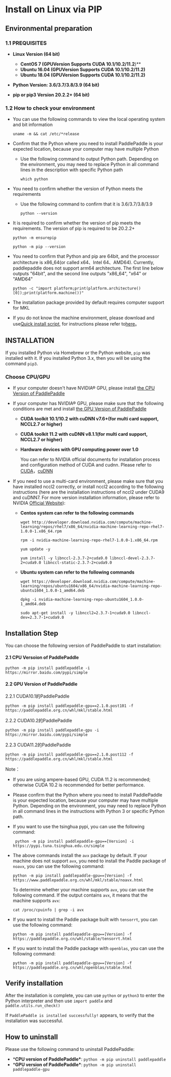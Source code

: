# Install on Linux via PIP

## Environmental preparation

### 1.1 PREQUISITES

* **Linux Version (64 bit)**
  * **CentOS 7 (GPUVersion Supports CUDA 10.1/10.2/11.2**)**
  * **Ubuntu 16.04 (GPUVersion Supports CUDA 10.1/10.2/11.2)**
  * **Ubuntu 18.04 (GPUVersion Supports CUDA 10.1/10.2/11.2)**

* **Python Version: 3.6/3.7/3.8/3.9 (64 bit)**

* **pip or pip3 Version 20.2.2+ (64 bit)**

### 1.2 How to check your environment

* You can use the following commands to view the local operating system and bit information

  ```
  uname -m && cat /etc/*release
  ```



* Confirm that the Python where you need to install PaddlePaddle is your expected location, because your computer may have multiple Python

  * Use the following command to output Python path. Depending on the environment, you may need to replace Python in all command lines in the description with specific Python path

    ```
    which python
    ```



* You need to confirm whether the version of Python meets the requirements

  * Use the following command to confirm that it is 3.6/3.7/3.8/3.9

        python --version

* It is required to confirm whether the version of pip meets the requirements. The version of pip is required to be 20.2.2+


    ```
    python -m ensurepip
    ```

    ```
    python -m pip --version
    ```



* You need to confirm that Python and pip are 64bit, and the processor architecture is x86_64(or called x64、Intel 64、AMD64). Currently, paddlepaddle does not support arm64 architecture. The first line below outputs "64bit", and the second line outputs "x86_64", "x64" or "AMD64"

    ```
    python -c "import platform;print(platform.architecture()[0]);print(platform.machine())"
    ```



* The installation package provided by default requires computer support for MKL

* If you do not know the machine environment, please download and use[Quick install script](https://fast-install.bj.bcebos.com/fast_install.sh), for instructions please refer to[here](https://github.com/PaddlePaddle/FluidDoc/tree/develop/doc/fluid/install/install_script.md)。



## INSTALLATION

If you installed Python via Homebrew or the Python website, `pip` was installed with it. If you installed Python 3.x, then you will be using the command `pip3`.

### Choose CPU/GPU

* If your computer doesn't have NVIDIA® GPU, please install [the CPU Version of PaddlePaddle](#cpu)

* If your computer has NVIDIA® GPU, please make sure that the following conditions are met and install [the GPU Version of PaddlePaddle](#gpu)

  * **CUDA toolkit 10.1/10.2 with cuDNN v7.6+(for multi card support, NCCL2.7 or higher)**

  * **CUDA toolkit 11.2 with cuDNN v8.1.1(for multi card support, NCCL2.7 or higher)**

  * **Hardware devices with GPU computing power over 1.0**

    You can refer to NVIDIA official documents for installation process and configuration method of CUDA and cudnn. Please refer to [CUDA](https://docs.nvidia.com/cuda/cuda-installation-guide-linux/)，[cuDNN](https://docs.nvidia.com/deeplearning/sdk/cudnn-install/)

* If you need to use a multi-card environment, please make sure that you have installed nccl2 correctly, or install nccl2 according to the following instructions (here are the installation instructions of nccl2 under CUDA9 and cuDNN7. For more version installation information, please refer to NVIDIA [Official Website](https://developer.nvidia.com/nccl)):

  * **Centos system can refer to the following commands**

        wget http://developer.download.nvidia.com/compute/machine-learning/repos/rhel7/x86_64/nvidia-machine-learning-repo-rhel7-1.0.0-1.x86_64.rpm

    ```
    rpm -i nvidia-machine-learning-repo-rhel7-1.0.0-1.x86_64.rpm
    ```

    ```
    yum update -y
    ```

    ```
    yum install -y libnccl-2.3.7-2+cuda9.0 libnccl-devel-2.3.7-2+cuda9.0 libnccl-static-2.3.7-2+cuda9.0
    ```

  * **Ubuntu system can refer to the following commands**

    ```
    wget https://developer.download.nvidia.com/compute/machine-learning/repos/ubuntu1604/x86_64/nvidia-machine-learning-repo-ubuntu1604_1.0.0-1_amd64.deb
    ```

    ```
    dpkg -i nvidia-machine-learning-repo-ubuntu1604_1.0.0-1_amd64.deb
    ```

    ```
    sudo apt-get install -y libnccl2=2.3.7-1+cuda9.0 libnccl-dev=2.3.7-1+cuda9.0
    ```



## Installation Step

You can choose the following version of PaddlePaddle to start installation:



#### 2.1 CPU Versoion of PaddlePaddle


  ```
  python -m pip install paddlepaddle -i https://mirror.baidu.com/pypi/simple
  ```



#### 2.2 GPU Version of PaddlePaddle



2.2.1 CUDA10.1的PaddlePaddle


  ```
  python -m pip install paddlepaddle-gpu==2.1.0.post101 -f https://paddlepaddle.org.cn/whl/mkl/stable.html
  ```



2.2.2 CUDA10.2的PaddlePaddle


  ```
  python -m pip install paddlepaddle-gpu -i https://mirror.baidu.com/pypi/simple
  ```


2.2.3 CUDA11.2的PaddlePaddle


  ```
  python -m pip install paddlepaddle-gpu==2.1.0.post112 -f https://paddlepaddle.org.cn/whl/mkl/stable.html
  ```



Note：

* If you are using ampere-based GPU, CUDA 11.2 is recommended; otherwise CUDA 10.2 is recommended for better performance.

* Please confirm that the Python where you need to install PaddlePaddle is your expected location, because your computer may have multiple Python. Depending on the environment, you may need to replace Python in all command lines in the instructions with Python 3 or specific Python path.

* If you want to use the tsinghua pypi, you can use the following command:

  ```
   python -m pip install paddlepaddle-gpu==[Version] -i https://pypi.tuna.tsinghua.edu.cn/simple
  ```

* The above commands install the `avx` package by default. If your machine does not support `avx`, you need to install the Paddle package of `noavx`, you can use the following command:

   ```
   python -m pip install paddlepaddle-gpu==[Version] -f https://www.paddlepaddle.org.cn/whl/mkl/stable/noavx.html
   ```

   To determine whether your machine supports `avx`, you can use the following command. If the output contains `avx`, it means that the machine supports `avx`:
   ```
   cat /proc/cpuinfo | grep -i avx
   ```

* If you want to install the Paddle package built with `tensorrt`, you can use the following command:

  ```
  python -m pip install paddlepaddle-gpu==[Version] -f https://paddlepaddle.org.cn/whl/stable/tensorrt.html
  ```

* If you want to install the Paddle package with `openblas`, you can use the following command:

  ```
  python -m pip install paddlepaddle-gpu==[Version] -f https://paddlepaddle.org.cn/whl/openblas/stable.html
  ```



## Verify installation

After the installation is complete, you can use `python` or `python3` to enter the Python interpreter and then use `import paddle` and `paddle.utils.run_check()`

If `PaddlePaddle is installed successfully!` appears, to verify that the installation was successful.

## How to uninstall

Please use the following command to uninstall PaddlePaddle:

- ***CPU version of PaddlePaddle\***: `python -m pip uninstall paddlepaddle`
- ***GPU version of PaddlePaddle\***: `python -m pip uninstall paddlepaddle-gpu`
